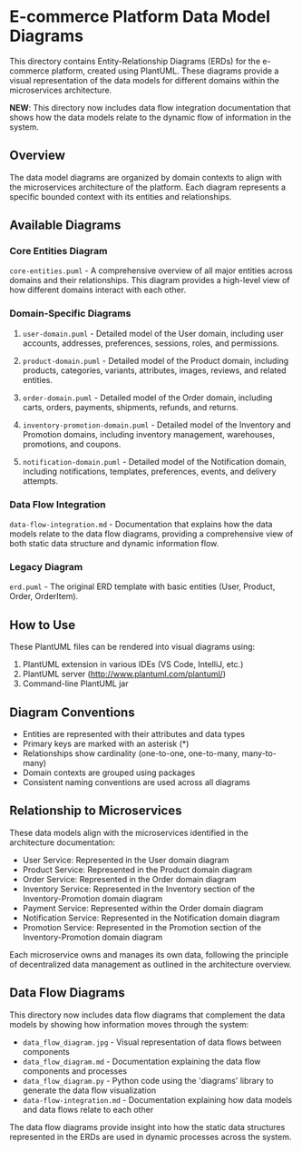 # E-commerce Platform Data Model Diagrams

This directory contains Entity-Relationship Diagrams (ERDs) for the e-commerce platform, created using PlantUML. These diagrams provide a visual representation of the data models for different domains within the microservices architecture.

**NEW**: This directory now includes data flow integration documentation that shows how the data models relate to the dynamic flow of information in the system.

## Overview

The data model diagrams are organized by domain contexts to align with the microservices architecture of the platform. Each diagram represents a specific bounded context with its entities and relationships.

## Available Diagrams

### Core Entities Diagram

`core-entities.puml` - A comprehensive overview of all major entities across domains and their relationships. This diagram provides a high-level view of how different domains interact with each other.

### Domain-Specific Diagrams

1. `user-domain.puml` - Detailed model of the User domain, including user accounts, addresses, preferences, sessions, roles, and permissions.

2. `product-domain.puml` - Detailed model of the Product domain, including products, categories, variants, attributes, images, reviews, and related entities.

3. `order-domain.puml` - Detailed model of the Order domain, including carts, orders, payments, shipments, refunds, and returns.

4. `inventory-promotion-domain.puml` - Detailed model of the Inventory and Promotion domains, including inventory management, warehouses, promotions, and coupons.

5. `notification-domain.puml` - Detailed model of the Notification domain, including notifications, templates, preferences, events, and delivery attempts.

### Data Flow Integration

`data-flow-integration.md` - Documentation that explains how the data models relate to the data flow diagrams, providing a comprehensive view of both static data structure and dynamic information flow.

### Legacy Diagram

`erd.puml` - The original ERD template with basic entities (User, Product, Order, OrderItem).

## How to Use

These PlantUML files can be rendered into visual diagrams using:

1. PlantUML extension in various IDEs (VS Code, IntelliJ, etc.)
2. PlantUML server (http://www.plantuml.com/plantuml/)
3. Command-line PlantUML jar

## Diagram Conventions

- Entities are represented with their attributes and data types
- Primary keys are marked with an asterisk (*)
- Relationships show cardinality (one-to-one, one-to-many, many-to-many)
- Domain contexts are grouped using packages
- Consistent naming conventions are used across all diagrams

## Relationship to Microservices

These data models align with the microservices identified in the architecture documentation:

- User Service: Represented in the User domain diagram
- Product Service: Represented in the Product domain diagram
- Order Service: Represented in the Order domain diagram
- Inventory Service: Represented in the Inventory section of the Inventory-Promotion domain diagram
- Payment Service: Represented within the Order domain diagram
- Notification Service: Represented in the Notification domain diagram
- Promotion Service: Represented in the Promotion section of the Inventory-Promotion domain diagram

Each microservice owns and manages its own data, following the principle of decentralized data management as outlined in the architecture overview.

## Data Flow Diagrams

This directory now includes data flow diagrams that complement the data models by showing how information moves through the system:

- `data_flow_diagram.jpg` - Visual representation of data flows between components
- `data_flow_diagram.md` - Documentation explaining the data flow components and processes
- `data_flow_diagram.py` - Python code using the 'diagrams' library to generate the data flow visualization
- `data-flow-integration.md` - Documentation explaining how data models and data flows relate to each other

The data flow diagrams provide insight into how the static data structures represented in the ERDs are used in dynamic processes across the system.